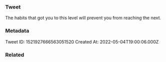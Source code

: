### Tweet
The habits that got you to this level will prevent you from reaching the next.

### Metadata
Tweet ID: 1521927666563051520
Created At: 2022-05-04T19:00:06.000Z

### Related


